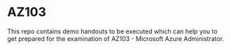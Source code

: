 # AZ103
This repo contains demo handouts to be executed which can help you to get prepared for the examination of AZ103 - Microsoft Azure Administrator.
